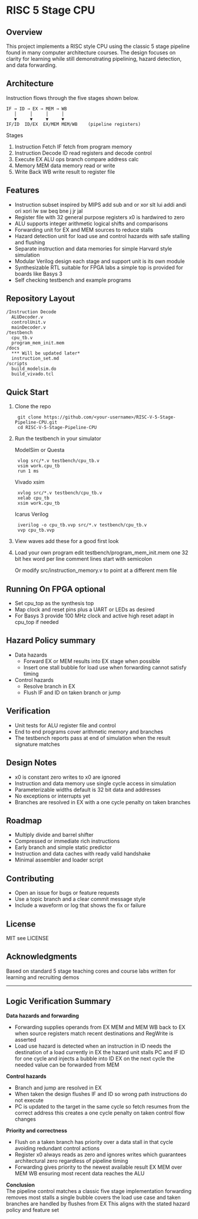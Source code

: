 # RISC 5 Stage CPU

## Overview
This project implements a RISC style CPU using the classic 5 stage pipeline found in many computer architecture courses. The design focuses on clarity for learning while still demonstrating pipelining, hazard detection, and data forwarding.

## Architecture
Instruction flows through the five stages shown below.

    IF → ID → EX → MEM → WB
       │     │     │     │
       ▼     ▼     ▼     ▼
    IF/ID  ID/EX  EX/MEM MEM/WB    (pipeline registers)

Stages  
1. Instruction Fetch IF  fetch from program memory  
2. Instruction Decode ID  read registers and decode control  
3. Execute EX  ALU ops branch compare address calc  
4. Memory MEM  data memory read or write  
5. Write Back WB  write result to register file

## Features
* Instruction subset inspired by MIPS  add sub and or xor slt lui addi andi ori xori lw sw beq bne j jr jal
* Register file with 32 general purpose registers  x0 is hardwired to zero
* ALU supports integer arithmetic logical shifts and comparisons
* Forwarding unit for EX and MEM sources to reduce stalls
* Hazard detection unit for load use and control hazards with safe stalling and flushing
* Separate instruction and data memories for simple Harvard style simulation
* Modular Verilog design  each stage and support unit is its own module
* Synthesizable RTL  suitable for FPGA labs  a simple top is provided for boards like Basys 3
* Self checking testbench and example programs

## Repository Layout
    /Instruction Decode
      ALUDecoder.v
      controlUnit.v
      mainDecoder.v
    /testbench
      cpu_tb.v
      program_mem_init.mem
    /docs
      *** Will be updated later* 
      instruction_set.md
    /scripts
      build_modelsim.do
      build_vivado.tcl

## Quick Start
1. Clone the repo

        git clone https://github.com/<your-username>/RISC-V-5-Stage-Pipeline-CPU.git
        cd RISC-V-5-Stage-Pipeline-CPU

2. Run the testbench in your simulator

   ModelSim or Questa

        vlog src/*.v testbench/cpu_tb.v
        vsim work.cpu_tb
        run 1 ms

   Vivado xsim

        xvlog src/*.v testbench/cpu_tb.v
        xelab cpu_tb
        xsim work.cpu_tb

   Icarus Verilog

        iverilog -o cpu_tb.vvp src/*.v testbench/cpu_tb.v
        vvp cpu_tb.vvp

3. View waves  add these for a good first look


4. Load your own program  edit testbench/program_mem_init.mem  one 32 bit hex word per line  comment lines start with semicolon

   Or modify src/instruction_memory.v to point at a different mem file

## Running On FPGA optional
* Set cpu_top as the synthesis top
* Map clock and reset pins plus a UART or LEDs as desired
* For Basys 3 provide 100 MHz clock and active high reset  adapt in cpu_top if needed

## Hazard Policy summary
* Data hazards
  * Forward EX or MEM results into EX stage when possible
  * Insert one stall bubble for load use when forwarding cannot satisfy timing
* Control hazards
  * Resolve branch in EX
  * Flush IF and ID on taken branch or jump

## Verification
* Unit tests for ALU register file and control
* End to end programs cover arithmetic memory and branches
* The testbench reports pass at end of simulation when the result signature matches

## Design Notes
* x0 is constant zero  writes to x0 are ignored
* Instruction and data memory use single cycle access in simulation
* Parameterizable widths  default is 32 bit data and addresses
* No exceptions or interrupts yet
* Branches are resolved in EX with a one cycle penalty on taken branches

## Roadmap
* Multiply divide and barrel shifter
* Compressed or immediate rich instructions
* Early branch and simple static predictor
* Instruction and data caches with ready valid handshake
* Minimal assembler and loader script

## Contributing
* Open an issue for bugs or feature requests
* Use a topic branch and a clear commit message style
* Include a waveform or log that shows the fix or failure

## License
MIT  see LICENSE

## Acknowledgments
Based on standard 5 stage teaching cores and course labs  written for learning and recruiting demos

---

## Logic Verification Summary

**Data hazards and forwarding**  
* Forwarding supplies operands from EX MEM and MEM WB back to EX when source registers match recent destinations and RegWrite is asserted  
* Load use hazard is detected when an instruction in ID needs the destination of a load currently in EX  the hazard unit stalls PC and IF ID for one cycle and injects a bubble into ID EX  on the next cycle the needed value can be forwarded from MEM

**Control hazards**  
* Branch and jump are resolved in EX  
* When taken  the design flushes IF and ID so wrong path instructions do not execute  
* PC is updated to the target in the same cycle so fetch resumes from the correct address  this creates a one cycle penalty on taken control flow changes

**Priority and correctness**  
* Flush on a taken branch has priority over a data stall in that cycle  avoiding redundant control actions  
* Register x0 always reads as zero and ignores writes which guarantees architectural zero regardless of pipeline timing  
* Forwarding gives priority to the newest available result  EX MEM over MEM WB  ensuring most recent data reaches the ALU

**Conclusion**  
The pipeline control matches a classic five stage implementation  forwarding removes most stalls  a single bubble covers the load use case  and taken branches are handled by flushes from EX  This aligns with the stated hazard policy and feature set
